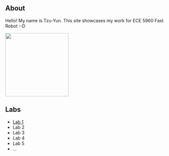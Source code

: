 ## About
Hello! My name is Tzu-Yun. This site showcases my work for ECE 5960 Fast Robot :-D

<img src="/ECE5960/assets/me.jpg" width="200">

## Labs

- <a href="/Labs/Lab1">Lab 1</a>
- Lab 2
- Lab 3
- Lab 4
- Lab 5
- ...
